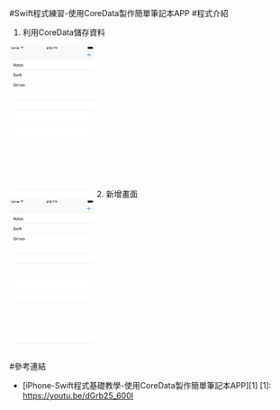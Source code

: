 #Swift程式練習-使用CoreData製作簡單筆記本APP
#程式介紹
1. 利用CoreData儲存資料<br/>
<img src="https://github.com/tabhuang/Notes/blob/master/1.png" alt="GitHub" title="GitHub,Social Coding" width="30%" height="30%" />
2. 新增畫面<br/>
<img src="https://github.com/tabhuang/Notes/blob/master/1.png" alt="GitHub" title="GitHub,Social Coding" width="30%" height="30%" />

#參考連結
- [iPhone-Swift程式基礎教學-使用CoreData製作簡單筆記本APP][1]
[1]: https://youtu.be/dGrb25_600I
